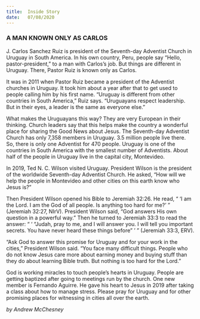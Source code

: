 ```yaml
---
title:  Inside Story
date:   07/08/2020
---
```


### A MAN KNOWN ONLY AS CARLOS

J. Carlos Sanchez Ruiz is president of the Seventh-day Adventist Church in Uruguay in South America. In his own country, Peru, people say “Hello, pastor-president,” to a man with Carlos’s job. But things are different in Uruguay. There, Pastor Ruiz is known only as Carlos.

It was in 2011 when Pastor Ruiz became a president of the Adventist churches in Uruguay. It took him about a year after that to get used to people calling him by his first name. “Uruguay is different from other countries in South America,” Ruiz says. “Uruguayans respect leadership. But in their eyes, a leader is the same as everyone else.”

What makes the Uruguayans this way? They are very European in their thinking. Church leaders say that this helps make the country a wonderful place for sharing the Good News about Jesus. The Seventh-day Adventist Church has only 7,358 members in Uruguay. 3.5 million people live there. So, there is only one Adventist for 470 people. Uruguay is one of the countries in South America with the smallest number of Adventists. About half of the people in Uruguay live in the capital city, Montevideo.

In 2019, Ted N. C. Wilson visited Uruguay. President Wilson is the president of the worldwide Seventh-day Adventist Church. He asked, “How will we help the people in Montevideo and other cities on this earth know who Jesus is?”

Then President Wilson opened his Bible to Jeremiah 32:26. He read, “ ‘I am the Lord. I am the God of all people. Is anything too hard for me?’ ” (Jeremiah 32:27, NIrV). President Wilson said, “God answers His own question in a powerful way.” Then he turned to Jeremiah 33:3 to read the answer: “ ‘ “Judah, pray to me, and I will answer you. I will tell you important secrets. You have never heard these things before” ’ ” (Jeremiah 33:3, ERV).

“Ask God to answer this promise for Uruguay and for your work in the cities,” President Wilson said. “You face many difficult things. People who do not know Jesus care more about earning money and buying stuff than they do about learning Bible truth. But nothing is too hard for the Lord.”

God is working miracles to touch people’s hearts in Uruguay. People are getting baptized after going to meetings run by the church. One new member is Fernando Aguirre. He gave his heart to Jesus in 2019 after taking a class about how to manage stress. Please pray for Uruguay and for other promising places for witnessing in cities all over the earth.

_by Andrew McChesney_
